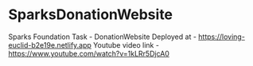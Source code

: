 # SparksDonationWebsite
Sparks Foundation Task - DonationWebsite
Deployed at - https://loving-euclid-b2e19e.netlify.app
Youtube video link -https://www.youtube.com/watch?v=1kLRr5DjcA0
